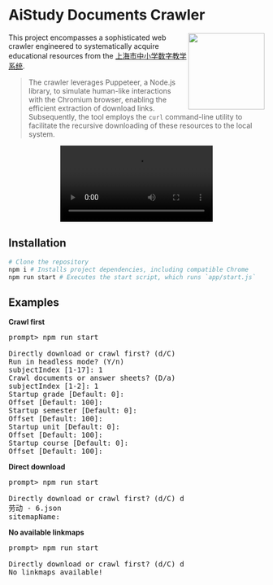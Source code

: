 # AiStudy Documents Crawler

<img src="https://github.com/user-attachments/assets/4b1bfcf1-8d6d-4844-8e74-c052b6282634" height="150" align="right"/>

This project encompasses a sophisticated web crawler engineered to systematically acquire educational resources from the [上海市中小学数字教学系统](https://sz-api.ai-study.net/).

> The crawler leverages Puppeteer, a Node.js library, to simulate human-like interactions with the Chromium browser, enabling the efficient extraction of download links.
> Subsequently, the tool employs the `curl` command-line utility to facilitate the recursive downloading of these resources to the local system.

<div align="center">
  <video src="https://github.com/user-attachments/assets/4d35e5d8-4cac-4031-99fc-99b8789df10b" />
</div>

## Installation

```bash
# Clone the repository
npm i # Installs project dependencies, including compatible Chrome
npm run start # Executes the start script, which runs `app/start.js`
```

## Examples

**Crawl first**

<pre>
prompt> npm run start

Directly download or crawl first? (d/C) 
Run in headless mode? (Y/n) 
subjectIndex [1-17]: 1
Crawl documents or answer sheets? (D/a) 
subjectIndex [1-2]: 1
Startup grade [Default: 0]: 
Offset [Default: 100]: 
Startup semester [Default: 0]: 
Offset [Default: 100]: 
Startup unit [Default: 0]: 
Offset [Default: 100]: 
Startup course [Default: 0]: 
Offset [Default: 100]: 
</pre>

**Direct download**

<pre>
prompt> npm run start

Directly download or crawl first? (d/C) d
劳动 - 6.json
sitemapName:
</pre>

**No available linkmaps**

<pre>
prompt> npm run start

Directly download or crawl first? (d/C) d
No linkmaps available!
</pre>
